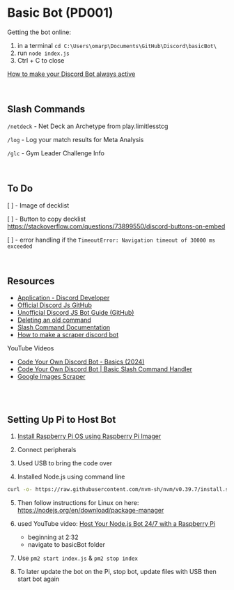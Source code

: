 # Basic Bot (PD001)

Getting the bot online:

1. in a terminal `cd C:\Users\omarp\Documents\GitHub\Discord\basicBot\`
2. run `node index.js`
3. Ctrl + C to close

[How to make your Discord Bot always active](https://stackoverflow.com/questions/64388307/how-to-make-your-discord-bot-always-active)

<BR>

## Slash Commands

`/netdeck` - Net Deck an Archetype from play.limitlesstcg

`/log` - Log your match results for Meta Analysis

`/glc` - Gym Leader Challenge Info

<BR>

## To Do

[ ] - Image of decklist

[ ] - Button to copy decklist https://stackoverflow.com/questions/73899550/discord-buttons-on-embed

[ ] - error handling if the `TimeoutError: Navigation timeout of 30000 ms exceeded`

<BR>

## Resources

-   [Application - Discord Developer](https://discord.com/developers/applications/1221441316026585088/bot)
-   [Official Discord Js GitHub](https://github.com/discordjs/guide/blob/main/code-samples/creating-your-bot/command-deployment/deploy-commands.js)
-   [Unofficial Discord JS Bot Guide (GitHub)](https://github.com/AnIdiotsGuide/discordjs-bot-guide/blob/master/first-bot/your-first-bot.md)
-   [Deleting an old command](https://discordjs.guide/slash-commands/deleting-commands.html#deleting-specific-commands)
-   [Slash Command Documentation](https://discordjs.guide/slash-commands/response-methods.html#ephemeral-responses)
-   [How to make a scraper discord bot](https://medium.com/@matias42/how-to-make-a-scraper-discord-bot-with-javascript-part-1-b59a5dbb71e8)

YouTube Videos

-   [Code Your Own Discord Bot - Basics (2024)](https://www.youtube.com/watch?v=Q0JlD7gCZRs)
-   [Code Your Own Discord Bot | Basic Slash Command Handler](https://www.youtube.com/watch?v=dApRecz4BDc)
-   [Google Images Scraper](https://www.youtube.com/watch?v=GYUc46XPlEI)

<br><br>

## Setting Up Pi to Host Bot

1. [Install Raspberry Pi OS using Raspberry Pi Imager](https://www.raspberrypi.com/software/)

1. Connect peripherals

1. Used USB to bring the code over

1. Installed Node.js using command line

```bash
curl -o- https://raw.githubusercontent.com/nvm-sh/nvm/v0.39.7/install.sh | bash
```

5. Then follow instructions for Linux on here: https://nodejs.org/en/download/package-manager

1. used YouTube video: [Host Your Node.js Bot 24/7 with a Raspberry Pi](https://youtu.be/FFGsDt0EMBE?si=3_UBXE-zlQH5VShV)
    - beginning at 2:32
    - navigate to basicBot folder
1. Use `pm2 start index.js` & `pm2 stop index`

1. To later update the bot on the Pi, stop bot, update files with USB then start bot again
